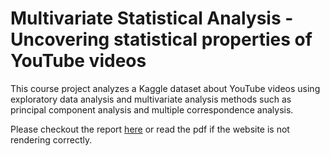 # Multivariate Statistical Analysis - Uncovering statistical properties of YouTube videos
This course project analyzes a Kaggle dataset about YouTube videos using exploratory data analysis and multivariate analysis methods such as principal component analysis and multiple correspondence analysis.

Please checkout the report [here](https://sonalexle.github.io/msa-youtube/) or read the pdf if the website is not rendering correctly.
